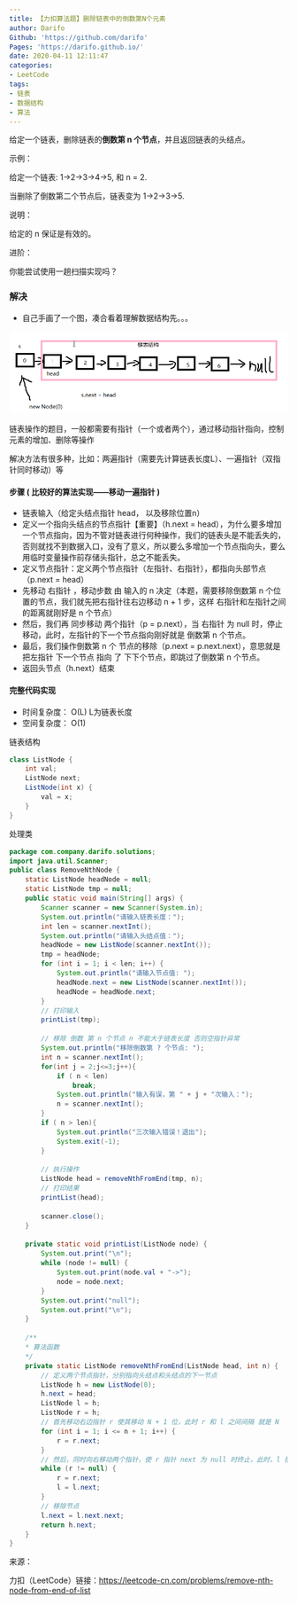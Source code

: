 ```yaml
---
title: 【力扣算法题】删除链表中的倒数第N个元素
author: Darifo
Github: 'https://github.com/darifo'
Pages: 'https://darifo.github.io/'
date: 2020-04-11 12:11:47
categories:
- LeetCode
tags:
- 链表
- 数据结构
- 算法
---
```



给定一个链表，删除链表的**倒数第 n 个节点**，并且返回链表的头结点。

示例：

给定一个链表: 1->2->3->4->5, 和 n = 2.

当删除了倒数第二个节点后，链表变为 1->2->3->5.

说明：

给定的 n 保证是有效的。

进阶：

你能尝试使用一趟扫描实现吗？



### 解决


- 自己手画了一个图，凑合看着理解数据结构先。。。

![](/images/20200411144810.png)


链表操作的题目，一般都需要有指针（一个或者两个），通过移动指针指向，控制元素的增加、删除等操作

解决方法有很多种，比如：两遍指针（需要先计算链表长度L）、一遍指针（双指针同时移动）等

#### 步骤 ( 比较好的算法实现——移动一遍指针 )

- 链表输入（给定头结点指针 head， 以及移除位置n）
- 定义一个指向头结点的节点指针【重要】（h.next = head），为什么要多增加一个节点指向，因为不管对链表进行何种操作，我们的链表头是不能丢失的，否则就找不到数据入口，没有了意义，所以要么多增加一个节点指向头，要么用临时变量操作前存储头指针，总之不能丢失。
- 定义节点指针：定义两个节点指针（左指针、右指针），都指向头部节点（p.next = head）
- 先移动 右指针 ，移动步数 由 输入的 n 决定（本题，需要移除倒数第 n 个位置的节点，我们就先把右指针往右边移动 n + 1 步，这样 右指针和左指针之间的距离就刚好是 n 个节点）
- 然后，我们再 同步移动 两个指针（p = p.next），当 右指针 为 null 时，停止移动，此时，左指针的下一个节点指向刚好就是 倒数第 n 个节点。
- 最后，我们操作倒数第 n 个 节点的移除（p.next = p.next.next），意思就是把左指针 下一个节点 指向 了 下下个节点，即跳过了倒数第 n 个节点。
- 返回头节点（h.next）结束


#### 完整代码实现

- 时间复杂度： O(L) L为链表长度
- 空间复杂度： O(1)

链表结构

```java
class ListNode {
    int val;
    ListNode next;
    ListNode(int x) {
        val = x;
    }
}
```

处理类


```java
package com.company.darifo.solutions;
import java.util.Scanner;
public class RemoveNthNode {
    static ListNode headNode = null;
    static ListNode tmp = null;
    public static void main(String[] args) {
        Scanner scanner = new Scanner(System.in);
        System.out.println("请输入链表长度：");
        int len = scanner.nextInt();
        System.out.println("请输入头结点值：");
        headNode = new ListNode(scanner.nextInt());
        tmp = headNode;
        for (int i = 1; i < len; i++) {
            System.out.println("请输入节点值: ");
            headNode.next = new ListNode(scanner.nextInt());
            headNode = headNode.next;
        }
        // 打印输入
        printList(tmp);

        // 移除 倒数 第 n 个节点 n 不能大于链表长度 否则空指针异常
        System.out.println("移除倒数第 ? 个节点: ");
        int n = scanner.nextInt();
        for(int j = 2;j<=3;j++){
            if ( n < len)
                break;
            System.out.println("输入有误，第 " + j + "次输入：");
            n = scanner.nextInt();
        }
        if ( n > len){
            System.out.println("三次输入错误！退出");
            System.exit(-1);
        }

        // 执行操作
        ListNode head = removeNthFromEnd(tmp, n);
        // 打印结果
        printList(head);

        scanner.close();
    }

    private static void printList(ListNode node) {
        System.out.print("\n");
        while (node != null) {
            System.out.print(node.val + "->");
            node = node.next;
        }
        System.out.print("null");
        System.out.print("\n");
    }

    /**
    * 算法函数
    */
    private static ListNode removeNthFromEnd(ListNode head, int n) {
        // 定义两个节点指针，分别指向头结点和头结点的下一节点
        ListNode h = new ListNode(0);
        h.next = head;
        ListNode l = h;
        ListNode r = h;
        // 首先移动右边指针 r 使其移动 N + 1 位，此时 r 和 l 之间间隔 就是 N
        for (int i = 1; i <= n + 1; i++) {
            r = r.next;
        }
        // 然后，同时向右移动两个指针，使 r 指针 next 为 null 时终止，此时，l 指针的下一个节点就是 倒数第N个节点
        while (r != null) {
            r = r.next;
            l = l.next;
        }
        // 移除节点
        l.next = l.next.next;
        return h.next;
    }
}
```




来源：

力扣（LeetCode）链接：https://leetcode-cn.com/problems/remove-nth-node-from-end-of-list


